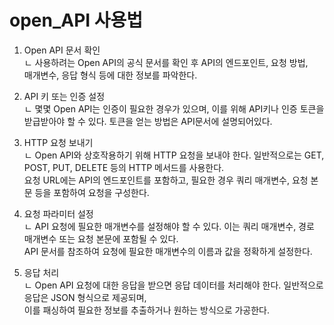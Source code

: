 # open_API 사용법

1.   Open API 문서 확인 <br>
      ㄴ 사용하려는 Open API의 공식 문서를 확인 후 API의 엔드포인트, 요청 방법, <br>
         매개변수, 응답 형식 등에 대한 정보를 파악한다.

2. API 키 또는 인증 설정 <br>
      ㄴ 몇몇 Open API는 인증이 필요한 경우가 있으며, 이를 위해 API키나 인증 토큰을<br>
         받급받아야 할 수 있다. 토큰을 얻는 방법은 API문서에 설명되어있다.
        
3. HTTP 요청 보내기 <br>
       ㄴ Open API와 상호작용하기 위해 HTTP 요청을 보내야 한다. 일반적으로는 GET, POST, PUT, DELETE 등의 HTTP 메서드를 사용한다. <br>
          요청 URL에는 API의 엔드포인트를 포함하고, 필요한 경우 쿼리 매개변수, 요청 본문 등을 포함하여 요청을 구성한다.

4. 요청 파라미터 설정 <br>
       ㄴ API 요청에 필요한 매개변수를 설정해야 할 수 있다. 이는 쿼리 매개변수, 경로 매개변수 또는 요청 본문에 포함될 수 있다. <br>
          API 문서를 참조하여 요청에 필요한 매개변수의 이름과 값을 정확하게 설정한다.

5. 응답 처리 <br>
       ㄴ Open API 요청에 대한 응답을 받으면 응답 데이터를 처리해야 한다. 일반적으로 응답은 JSON 형식으로 제공되며, <br>
          이를 패싱하여 필요한 정보를 추출하거나 원하는 방식으로 가공한다.
